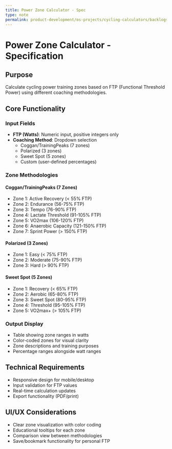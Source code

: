 ```yaml
---
title: Power Zone Calculator - Spec
type: note
permalink: product-development/os-projects/cycling-calculators/backlogs/power-zone-calculator-spec
---
```


# Power Zone Calculator - Specification

## Purpose
Calculate cycling power training zones based on FTP (Functional Threshold Power) using different coaching methodologies.

## Core Functionality
### Input Fields
- **FTP (Watts)**: Numeric input, positive integers only
- **Coaching Method**: Dropdown selection
  - Coggan/TrainingPeaks (7 zones)
  - Polarized (3 zones)
  - Sweet Spot (5 zones)
  - Custom (user-defined percentages)

### Zone Methodologies

#### Coggan/TrainingPeaks (7 Zones)
- Zone 1: Active Recovery (< 55% FTP)
- Zone 2: Endurance (56-75% FTP)  
- Zone 3: Tempo (76-90% FTP)
- Zone 4: Lactate Threshold (91-105% FTP)
- Zone 5: VO2max (106-120% FTP)
- Zone 6: Anaerobic Capacity (121-150% FTP)
- Zone 7: Sprint Power (> 150% FTP)

#### Polarized (3 Zones)
- Zone 1: Easy (< 75% FTP)
- Zone 2: Moderate (75-90% FTP)
- Zone 3: Hard (> 90% FTP)

#### Sweet Spot (5 Zones)
- Zone 1: Recovery (< 65% FTP)
- Zone 2: Aerobic (65-80% FTP)
- Zone 3: Sweet Spot (80-95% FTP)
- Zone 4: Threshold (95-105% FTP)
- Zone 5: VO2max+ (> 105% FTP)

### Output Display
- Table showing zone ranges in watts
- Color-coded zones for visual clarity
- Zone descriptions and training purposes
- Percentage ranges alongside watt ranges

## Technical Requirements
- Responsive design for mobile/desktop
- Input validation for FTP values
- Real-time calculation updates
- Export functionality (PDF/print)

## UI/UX Considerations
- Clear zone visualization with color coding
- Educational tooltips for each zone
- Comparison view between methodologies
- Save/bookmark functionality for personal FTP